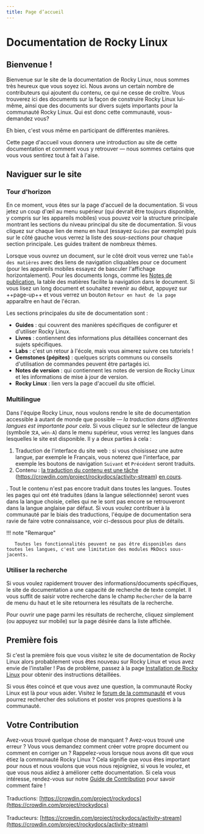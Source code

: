 ```yaml
---
title: Page d’accueil
---
```


# Documentation de Rocky Linux

## Bienvenue !

Bienvenue sur le site de la documentation de Rocky Linux, nous sommes très heureux que vous soyez ici. Nous avons un certain nombre de contributeurs qui ajoutent du contenu, ce qui ne cesse de croître. Vous trouverez ici des documents sur la façon de construire Rocky Linux lui-même, ainsi que des documents sur divers sujets importants pour la communauté Rocky Linux. Qui est donc cette communauté, vous-demandez vous?

Eh bien, c'est vous même en participant de différentes manières.

Cette page d'accueil vous donnera une introduction au site de cette documentation et comment vous y retrouver — nous sommes certains que vous vous sentirez tout à fait à l'aise.

## Naviguer sur le site

### Tour d'horizon

En ce moment, vous êtes sur la page d'accueil de la documentation. Si vous jetez un coup d'œil au menu supérieur (qui devrait être toujours disponible, y compris sur les appareils mobiles) vous pouvez voir la structure principale montrant les sections du niveau principal du site de documentation. Si vous cliquez sur chaque lien de menu en haut (essayez `Guides` par exemple) puis sur le côté gauche vous verrez la liste des *sous-sections* pour chaque section principale. Les guides traitent de nombreux thèmes.

Lorsque vous ouvrez un document, sur le côté droit vous verrez une `Table des matières` avec des liens de navigation cliquables pour ce document (pour les appareils mobiles essayez de basculer l'affichage horizontalement). Pour les documents longs, comme les [Notes de publication](release_notes/8_8.md), la table des matières facilite la navigation dans le document. Si vous lisez un long document et souhaitez revenir au début, appuyez sur ++page-up++ et vous verrez un bouton `Retour en haut de la page` apparaître en haut de l'écran.

Les sections principales du site de documentation sont :

* **Guides** : qui couvrent des manières spécifiques de configurer et d'utiliser Rocky Linux.
* **Livres** : contiennent des informations plus détaillées concernant des sujets spécifiques.
* **Labs** : c'est un retour à l'école, mais vous aimerez suivre ces tutoriels !
* **Gemstones (pépites)** : quelques scripts communs ou conseils d'utilisation de commandes peuvent être partagés ici.
* **Notes de version** : qui contiennent les notes de version de Rocky Linux et les informations de mise à jour de version.
* **Rocky Linux** : lien vers la page d'accueil du site officiel.

### Multilingue

Dans l'équipe Rocky Linux, nous voulons rendre le site de documentation accessible à autant de monde que possible —  *la traduction dans différentes langues est importante pour cela*. Si vous cliquez sur le sélecteur de langue (symbole `文A`, `wén-A`) dans le menu supérieur, vous verrez les langues dans lesquelles le site est disponible. Il y a deux parties à cela :

1. Traduction de l'interface du site web : si vous choisissez une autre langue, par exemple le Français, vous noterez que l'interface, par exemple les boutons de navigation `Suivant` et `Précédent` seront traduits.
1. Contenu : [la traduction du contenu est une tâche](https://crowdin.com/project/rockydocs/activity-stream) (https://crowdin.com/project/rockydocs/activity-stream) [en cours](https://crowdin.com/project/rockydocs).

. Tout le contenu n'est pas encore traduit dans toutes les langues. Toutes les pages qui ont été traduites (dans la langue sélectionnée) seront vues dans la langue choisie, celles qui ne le sont pas encore se retrouveront dans la langue anglaise par défaut. Si vous voulez contribuer à la communauté par le biais des traductions, l'équipe de documentation sera ravie de faire votre connaissance, voir ci-dessous pour plus de détails.</li> </ol> 
   
   !!! note "Remarque"
   
       Toutes les fonctionnalités peuvent ne pas être disponibles dans toutes les langues, c'est une limitation des modules MkDocs sous-jacents.
       
   
   

### Utiliser la recherche

Si vous voulez rapidement trouver des informations/documents spécifiques, le site de documentation a une capacité de recherche de texte complet. Il vous suffit de saisir votre recherche dans le champ `Rechercher` de la barre de menu du haut et le site retournera les résultats de la recherche.

Pour ouvrir une page parmi les résultats de recherche, cliquez simplement (ou appuyez sur mobile) sur la page désirée dans la liste affichée.



## Première fois

Si c'est la première fois que vous visitez le site de documentation de Rocky Linux alors probablement vous êtes nouveau sur Rocky Linux et vous avez envie de l'installer ! Pas de problème, passez à la page [Installation de Rocky Linux](guides/installation.md) pour obtenir des instructions détaillées.

Si vous êtes coincé et que vous avez une question, la communauté Rocky Linux est là pour vous aider. Visitez le [forum de la communauté](https://forums.rockylinux.org) et vous pourrez rechercher des solutions et poster vos propres questions à la communauté.



## Votre Contribution

Avez-vous trouvé quelque chose de manquant ? Avez-vous trouvé une erreur ? Vous vous demandez comment créer votre propre document ou comment en corriger un ? Rappelez-vous lorsque nous avons dit que *vous* étiez la communauté Rocky Linux ? Cela signifie que *vous* êtes important pour nous et nous voulons que vous nous rejoigniez, si vous le voulez, et que vous nous aidiez à améliorer cette documentation. Si cela vous intéresse, rendez-vous sur notre [Guide de Contribution](https://github.com/rocky-linux/documentation/blob/main/README.md) pour savoir comment faire ! <br/><br/> Traductions: [https://crowdin.com/project/rockydocs](https://crowdin.com/project/rockydocs) <br/><br/> Traducteurs: [https://crowdin.com/project/rockydocs/activity-stream](https://crowdin.com/project/rockydocs/activity-stream)
